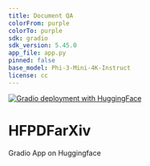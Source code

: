 ```yaml
---
title: Document QA
colorFrom: purple
colorTo: purple
sdk: gradio
sdk_version: 5.45.0
app_file: app.py
pinned: false
base_model: Phi-3-Mini-4K-Instruct
license: cc
---
```


[![Gradio deployment with HuggingFace](https://github.com/SimoneGiaco/HFPDFarXiv/actions/workflows/main.yml/badge.svg)](https://github.com/SimoneGiaco/HFPDFarXiv/actions/workflows/main.yml)

# HFPDFarXiv
Gradio App on Huggingface
